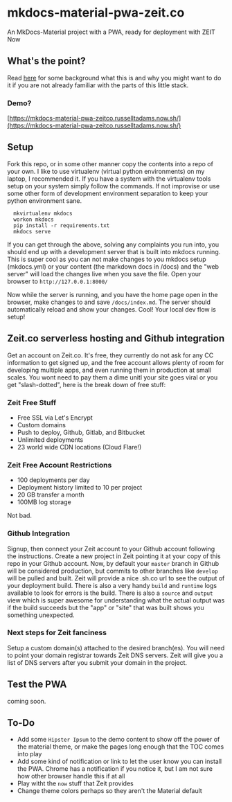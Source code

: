 # mkdocs-material-pwa-zeit.co
An MkDocs-Material project with a PWA, ready for deployment with ZEIT Now

## What's the point?

Read [here](https://github.com/russelltadams/mkdocs-material-pwa-zeit.co/blob/master/docs/index.md) for some background what this is and why you might want to do it if you are not already familiar with the parts of this little stack.

### Demo?

[https://mkdocs-material-pwa-zeitco.russelltadams.now.sh/](https://mkdocs-material-pwa-zeitco.russelltadams.now.sh/)  

## Setup

Fork this repo, or in some other manner copy the contents into a repo of your own. I like to use virtualenv (virtual python environments) on my laptop, I recommended it. If you have a system with the virtualenv tools setup on your system simply follow the commands. If not improvise or use some other form of development environment separation to keep your python environment sane.

```
  mkvirtualenv mkdocs
  workon mkdocs
  pip install -r requirements.txt
  mkdocs serve
```

If you can get through the above, solving any complaints you run into, you should end up with a development server that is built into mkdocs running. This is super cool as you can not make changes to you mkdocs setup (mkdocs.yml) or your content (the markdown docs in /docs) and the "web server" will load the changes live when you save the file. Open your browser to `http://127.0.0.1:8000/`  

Now while the server is running, and you have the home page open in the browser, make changes to and save `/docs/index.md`. The server should automatically reload and show your changes. Cool! Your local dev flow is setup!

## Zeit.co serverless hosting and Github integration

Get an account on Zeit.co.  It's free, they currently do not ask for any CC information to get signed up, and the free account allows plenty of room for developing multiple apps, and even running them in production at small scales. You wont need to pay them a dime unitl your site goes viral or you get "slash-dotted", here is the break down of free stuff:

### Zeit Free Stuff

* Free SSL via Let's Encrypt  
* Custom domains  
* Push to deploy, Github, Gitlab, and Bitbucket  
* Unlimited deployments  
* 23 world wide CDN locations (Cloud Flare!)   

### Zeit Free Account Restrictions  

* 100 deployments per day  
* Deployment history limited to 10 per project  
* 20 GB transfer a month  
* 100MB log storage  

Not bad.

### Github Integration

Signup, then connect your Zeit account to your Github account following the instructions. Create a new project in Zeit pointing it at your copy of this repo in your Github account. Now, by default your `master` branch in Github will be considered production, but commits to other branches like `develop` will be pulled and built. Zeit will provide a nice <mythings>.sh.co url to see the output of your deployment build. There is also a very handy `build` and `runtime` logs available to look for errors is the build. There is also a `source` and `output` view which is super awesome for understanding what the actual output was if the build succeeds but the "app" or "site" that was built shows you something unexpected.

### Next steps for Zeit fanciness

Setup a custom domain(s) attached to the desired branch(es). You will need to point your domain registrar towards Zeit DNS servers. Zeit will give you a list of DNS servers after you submit your domain in the project. 

## Test the PWA

coming soon. 

## To-Do

* Add some `Hipster Ipsum` to the demo content to show off the power of the material theme, or make the pages long enough that the TOC comes into play  
* Add some kind of notification or link to let the user know you can install the PWA. Chrome has a notification if you notice it, but I am not sure how other browser handle this if at all  
* Play witht the `now` stuff that Zeit provides  
* Change theme colors perhaps so they aren't the Material default  

 
